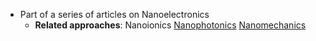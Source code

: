 - Part of a series of articles on Nanoelectronics
    - **Related approaches**: Nanoionics [Nanophotonics]([[nanophotonics]]) [Nanomechanics]([[nanomechanics]])
